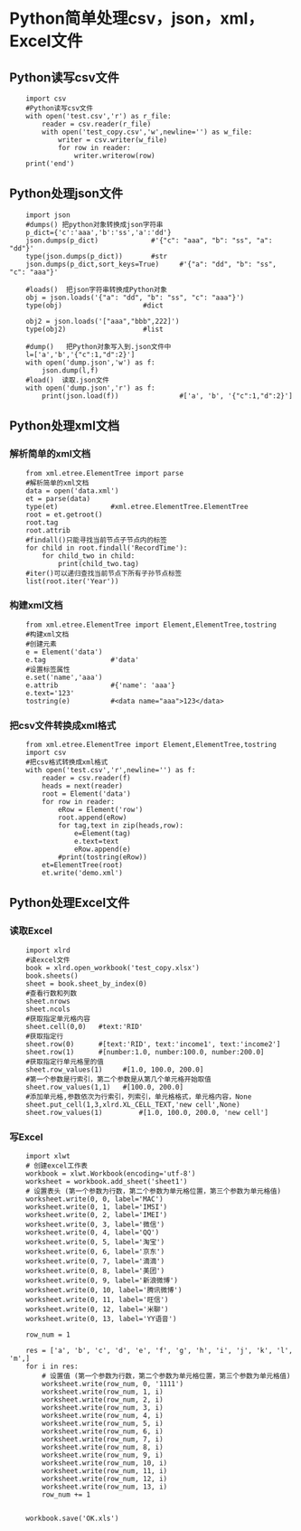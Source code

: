 # Python简单处理csv，json，xml，Excel文件
## Python读写csv文件

        import csv
        #Python读写csv文件
        with open('test.csv','r') as r_file:
            reader = csv.reader(r_file)
            with open('test_copy.csv','w',newline='') as w_file:
                writer = csv.writer(w_file)
                for row in reader:
                    writer.writerow(row)
        print('end')

## Python处理json文件

        import json 
        #dumps() 把python对象转换成json字符串
        p_dict={'c':'aaa','b':'ss','a':'dd'}
        json.dumps(p_dict)             #'{"c": "aaa", "b": "ss", "a": "dd"}'
        type(json.dumps(p_dict))       #str
        json.dumps(p_dict,sort_keys=True)     #'{"a": "dd", "b": "ss", "c": "aaa"}'

        #loads()  把json字符串转换成Python对象
        obj = json.loads('{"a": "dd", "b": "ss", "c": "aaa"}')
        type(obj)                    #dict

        obj2 = json.loads('["aaa","bbb",222]')
        type(obj2)                   #list

        #dump()   把Python对象写入到.json文件中
        l=['a','b','{"c":1,"d":2}']
        with open('dump.json','w') as f:
            json.dump(l,f)
        #load()  读取.json文件
        with open('dump.json','r') as f:
            print(json.load(f))               #['a', 'b', '{"c":1,"d":2}']

## Python处理xml文档
### 解析简单的xml文档

        from xml.etree.ElementTree import parse
        #解析简单的xml文档
        data = open('data.xml')
        et = parse(data)
        type(et)             #xml.etree.ElementTree.ElementTree
        root = et.getroot()
        root.tag
        root.attrib
        #findall()只能寻找当前节点子节点内的标签
        for child in root.findall('RecordTime'):
            for child_two in child:
                print(child_two.tag)
        #iter()可以递归查找当前节点下所有子孙节点标签
        list(root.iter('Year'))
### 构建xml文档

        from xml.etree.ElementTree import Element,ElementTree,tostring
        #构建xml文档
        #创建元素
        e = Element('data')
        e.tag                #'data'
        #设置标签属性
        e.set('name','aaa')
        e.attrib             #{'name': 'aaa'}
        e.text='123'
        tostring(e)          #<data name="aaa">123</data>

### 把csv文件转换成xml格式

        from xml.etree.ElementTree import Element,ElementTree,tostring
        import csv
        #把csv格式转换成xml格式
        with open('test.csv','r',newline='') as f:
            reader = csv.reader(f)
            heads = next(reader)
            root = Element('data')
            for row in reader:
                eRow = Element('row')
                root.append(eRow)
                for tag,text in zip(heads,row):
                    e=Element(tag)
                    e.text=text
                    eRow.append(e)
                #print(tostring(eRow))
            et=ElementTree(root)
            et.write('demo.xml')
## Python处理Excel文件
### 读取Excel

        import xlrd
        #读excel文件
        book = xlrd.open_workbook('test_copy.xlsx')
        book.sheets()
        sheet = book.sheet_by_index(0)
        #查看行数和列数
        sheet.nrows
        sheet.ncols
        #获取指定单元格内容
        sheet.cell(0,0)   #text:'RID'
        #获取指定行
        sheet.row(0)      #[text:'RID', text:'income1', text:'income2']
        sheet.row(1)      #[number:1.0, number:100.0, number:200.0]
        #获取指定行单元格里的值
        sheet.row_values(1)     #[1.0, 100.0, 200.0]
        #第一个参数是行索引，第二个参数是从第几个单元格开始取值
        sheet.row_values(1,1)   #[100.0, 200.0]
        #添加单元格,参数依次为行索引，列索引，单元格格式，单元格内容，None
        sheet.put_cell(1,3,xlrd.XL_CELL_TEXT,'new cell',None)
        sheet.row_values(1)         #[1.0, 100.0, 200.0, 'new cell']

### 写Excel

        import xlwt
        # 创建excel工作表
        workbook = xlwt.Workbook(encoding='utf-8')
        worksheet = workbook.add_sheet('sheet1')
        # 设置表头 (第一个参数为行数，第二个参数为单元格位置，第三个参数为单元格值)
        worksheet.write(0, 0, label='MAC')
        worksheet.write(0, 1, label='IMSI')
        worksheet.write(0, 2, label='IMEI')
        worksheet.write(0, 3, label='微信')
        worksheet.write(0, 4, label='QQ')
        worksheet.write(0, 5, label='淘宝')
        worksheet.write(0, 6, label='京东')
        worksheet.write(0, 7, label='滴滴')
        worksheet.write(0, 8, label='美团')
        worksheet.write(0, 9, label='新浪微博')
        worksheet.write(0, 10, label='腾讯微博')
        worksheet.write(0, 11, label='旺信')
        worksheet.write(0, 12, label='米聊')
        worksheet.write(0, 13, label='YY语音')

        row_num = 1

        res = ['a', 'b', 'c', 'd', 'e', 'f', 'g', 'h', 'i', 'j', 'k', 'l', 'm',]
        for i in res:
            # 设置值 (第一个参数为行数，第二个参数为单元格位置，第三个参数为单元格值)
            worksheet.write(row_num, 0, '1111')
            worksheet.write(row_num, 1, i)
            worksheet.write(row_num, 2, i)
            worksheet.write(row_num, 3, i)
            worksheet.write(row_num, 4, i)
            worksheet.write(row_num, 5, i)
            worksheet.write(row_num, 6, i)
            worksheet.write(row_num, 7, i)
            worksheet.write(row_num, 8, i)
            worksheet.write(row_num, 9, i)
            worksheet.write(row_num, 10, i)
            worksheet.write(row_num, 11, i)
            worksheet.write(row_num, 12, i)
            worksheet.write(row_num, 13, i)
            row_num += 1


        workbook.save('OK.xls')
